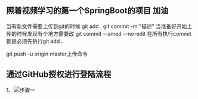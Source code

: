 ## 照着视频学习的第一个SpringBoot的项目  加油
当有新文件需要上传到git的时候
git add .
git commit -m "描述"
当准备好开始上传的时候发现有个地方需要改
git commit --amed --no-edit
在所有执行commit都是必须先执行git add .

git push -u origin master上传命令

## 通过GitHub授权进行登陆流程
1、![步骤一](../resource/static/images/git授权步骤1.png "步骤一")


